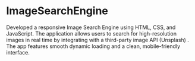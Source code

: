 # ImageSearchEngine
Developed a responsive Image Search Engine using HTML, CSS, and JavaScript. The application allows users to search for high-resolution images in real time by integrating with a third-party image API (Unsplash) . The app features smooth dynamic loading and a clean, mobile-friendly interface.
